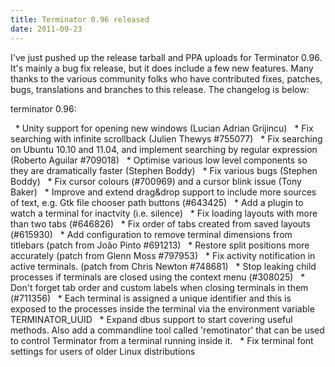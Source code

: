 ```yaml
---
title: Terminator 0.96 released
date: 2011-09-23
---
```


I've just pushed up the release tarball and PPA uploads for Terminator 0.96. It's mainly a bug fix release, but it does include a few new features. Many thanks to the various community folks who have contributed fixes, patches, bugs, translations and branches to this release. The changelog is below:

terminator 0.96:

  * Unity support for opening new windows (Lucian Adrian Grijincu)
  * Fix searching with infinite scrollback (Julien Thewys \#755077)
  * Fix searching on Ubuntu 10.10 and 11.04, and implement searching by regular expression (Roberto Aguilar \#709018)
  * Optimise various low level components so they are dramatically faster (Stephen Boddy)
  * Fix various bugs (Stephen Boddy)
  * Fix cursor colours (\#700969) and a cursor blink issue (Tony Baker)
  * Improve and extend drag&drop support to include more sources of text, e.g. Gtk file chooser path buttons (\#643425)
  * Add a plugin to watch a terminal for inactvity (i.e. silence)
  * Fix loading layouts with more than two tabs (\#646826)
  * Fix order of tabs created from saved layouts (\#615930)
  * Add configuration to remove terminal dimensions from titlebars (patch from João Pinto \#691213)
  * Restore split positions more accurately (patch from Glenn Moss \#797953)
  * Fix activity notification in active terminals. (patch from Chris Newton \#748681)
  * Stop leaking child processes if terminals are closed using the context menu (\#308025)
  * Don't forget tab order and custom labels when closing terminals in them (\#711356)
  * Each terminal is assigned a unique identifier and this is exposed to the processes inside the terminal via the environment variable TERMINATOR\_UUID
  * Expand dbus support to start covering useful methods. Also add a commandline tool called 'remotinator' that can be used to control Terminator from a terminal running inside it.
  * Fix terminal font settings for users of older Linux distributions
